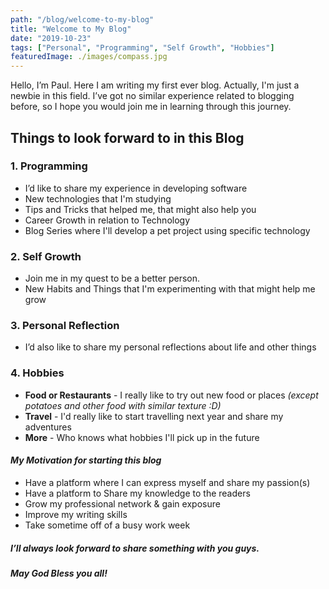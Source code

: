 ```yaml
---
path: "/blog/welcome-to-my-blog"
title: "Welcome to My Blog"
date: "2019-10-23"
tags: ["Personal", "Programming", "Self Growth", "Hobbies"]
featuredImage: ./images/compass.jpg
---
```


Hello, I’m Paul. Here I am writing my first ever blog. Actually, I'm just a newbie in this field. I’ve got no similar experience related to blogging before, so I hope you would join me in learning through this journey.

## **Things to look forward to in this Blog**

### **1. Programming**

- I’d like to share my experience in developing software
- New technologies that I'm studying
- Tips and Tricks that helped me, that might also help you
- Career Growth in relation to Technology
- Blog Series where I'll develop a pet project using specific technology

### **2. Self Growth**

- Join me in my quest to be a better person.
- New Habits and Things that I'm experimenting with that might help me grow

### **3. Personal Reflection**

- I’d also like to share my personal reflections about life and other things

### **4. Hobbies**

- **Food or Restaurants** - I really like to try out new food or places *(except potatoes and other food with similar texture :D)*
- **Travel** - I'd really like to start travelling next year and share my adventures
- **More** - Who knows what hobbies I'll pick up in the future

#### ***My Motivation for starting this blog***

- Have a platform where I can express myself and share my passion(s)
- Have a platform to Share my knowledge to the readers
- Grow my professional network & gain exposure
- Improve my writing skills
- Take sometime off of a busy work week

##### I’ll always look forward to share something with you guys.

##### *May God Bless you all!*
